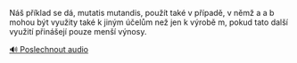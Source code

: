 
Náš příklad se dá, mutatis mutandis, použít také v případě, v němž a a b mohou být využity také k jiným účelům než jen k výrobě m, pokud tato další využití přinášejí pouze menší výnosy.

[🔊 Poslechnout audio](/data/7-paragraphs/audio/chapter_69/para_005-N-pklad-se-d-mutatis-mutandis-pout-tak-v.mp3)
